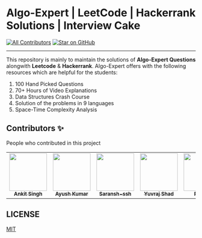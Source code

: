 # Algo-Expert | LeetCode | Hackerrank Solutions | Interview Cake

[![All Contributors](https://img.shields.io/badge/all_contributors-54-orange.svg?style=flat-square)](#contributors-)
[![Star on GitHub](https://img.shields.io/github/stars/all-contributors/all-contributors.svg?style=social)](https://github.com/AnkitKumar1311/Data-Structures-And-Algorithms/stargazers)

---

This repository is mainly to maintain the solutions of **Algo-Expert Questions** alongwith **Leetcode** & **Hackerrank**. Algo-Expert offers with the following resources which are helpful for the students:

1. 100 Hand Picked Questions
2. 70+ Hours of Video Explanations
3. Data Structures Crash Course
4. Solution of the problems in 9 languages
5. Space-Time Complexity Analysis

## Contributors ✨

People who contributed in this project

<!-- ALL-CONTRIBUTORS-LIST:START - Do not remove or modify this section -->
<!-- prettier-ignore-start -->
<!-- markdownlint-disable -->
<table>
  <tr>
    <td align="center"><a href="https://github.com/AnkitKumar1311"><img src="https://avatars2.githubusercontent.com/u/54996872?s=400&u=75e479e18da4b2201d4a8caae474d58bba7abe88&v=4" width="100px;" alt=""/><br /><sub><b>Ankit Singh</b></sub></a>
    </td>
    <td align="center"><a href="https://linkedin.com/in/ayushkr459"><img src="https://avatars3.githubusercontent.com/u/56274365?s=460&u=6f557bae099bde24437053c5980625e1f4c632e8&v=4" width="100px;" alt=""/><br /><sub><b>Ayush Kumar</b></sub></a>
    </td>
    <td align="center"><a href="https://github.com/saransh-ssh"><img src="https://avatars2.githubusercontent.com/u/69217546?s=400&v=4" width="100px;" alt=""/><br /><sub><b>Saransh-ssh</b></sub></a>
    </td>
    <td align="center"><a href="https://github.com/YuvrajSHAD"><img src="https://avatars0.githubusercontent.com/u/71546888?s=400&u=27f5d8b959c2bec7bcec0878606c2e04c60691eb&v=4" width="100px;" alt=""/><br /><sub><b>Yuvraj Shad</b></sub></a>
    </td>
    <td align="center"><a href="https://github.com/piyush445"><img src="https://avatars1.githubusercontent.com/u/56198670?s=400&u=213eba8a0ed9ea24940c8934140417b9c52ac2ae&v=4" width="100px;" alt=""/><br /><sub><b>Piyush</b></sub></a>
    </td>
  </tr>
</table>

<!-- markdownlint-enable -->
<!-- prettier-ignore-end -->

<!-- ALL-CONTRIBUTORS-LIST:END -->

## LICENSE

[MIT](LICENSE)
